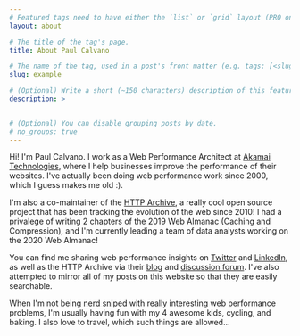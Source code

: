 ```yaml
---
# Featured tags need to have either the `list` or `grid` layout (PRO only).
layout: about

# The title of the tag's page.
title: About Paul Calvano

# The name of the tag, used in a post's front matter (e.g. tags: [<slug>]).
slug: example

# (Optional) Write a short (~150 characters) description of this featured tag.
description: >

 
# (Optional) You can disable grouping posts by date.
# no_groups: true
---
```

  Hi! I'm Paul Calvano.  I work as a Web Performance Architect at [Akamai Technologies](https://www.akamai.com/), where I help businesses improve the performance of their websites. I've actually been doing web performance work since 2000, which I guess makes me old :).
  
  I'm also a co-maintainer of the [HTTP Archive](https://httparchive.org), a really cool open source project that has been tracking the evolution of the web since 2010! I had a privalege of writing 2 chapters of the 2019 Web Almanac (Caching and Compression), and I'm currently leading a team of data analysts working on the 2020 Web Almanac!
  
  You can find me sharing web performance insights on [Twitter](https://twitter.com/paulcalvano) and [LinkedIn](https://www.linkedin.com/in/paulcalvano/), as well as the HTTP Archive via their [blog](https://dev.to/httparchive) and [discussion forum](https://discuss.httparchive.org). I've also attempted to mirror all of my posts on this website so that they are easily searchable.
  
  When I'm not being [nerd sniped](https://xkcd.com/356/) with really interesting web performance problems, I'm usually having fun with my 4 awesome kids, cycling, and baking.  I also love to travel, which such things are allowed... 
